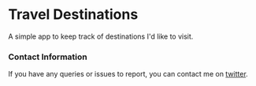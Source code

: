 # Travel Destinations

A simple app to keep track of destinations I'd like to visit.


### Contact Information
If you have any queries or issues to report, you can contact me on [twitter](https://twitter.com/harshsahu97/).
